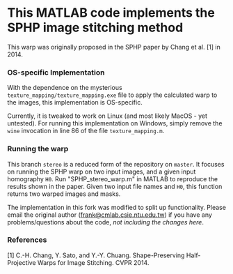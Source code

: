 # This MATLAB code implements the SPHP image stitching method

This warp was originally proposed in the SPHP paper by Chang et al. [1] in 2014.

### OS-specific Implementation

With the dependence on the mysterious `texture_mapping/texture_mapping.exe` file to apply the calculated warp to the images, this implementation is OS-specific.

Currently, it is tweaked to work on Linux (and most likely MacOS - yet untested). For running this implementation on Windows, simply remove the `wine` invocation in line 86 of the file `texture_mapping.m`.

### Running the warp

This branch `stereo` is a reduced form of the repository on `master`.
It focuses on running the SPHP warp on two input images, and a given input homography `H0`.
Run "SPHP_stereo_warp.m" in MATLAB to reproduce the results shown in the paper.
Given two input file names and `H0`, this function returns two warped images and masks.

The implementation in this fork was modified to split up functionality.
Please email the original author (frank@cmlab.csie.ntu.edu.tw) if you have any problems/questions about the code, *not including the changes here*.

### References

[1] C.-H. Chang, Y. Sato, and Y.-Y. Chuang. Shape-Preserving Half-Projective Warps for Image Stitching. CVPR 2014.
